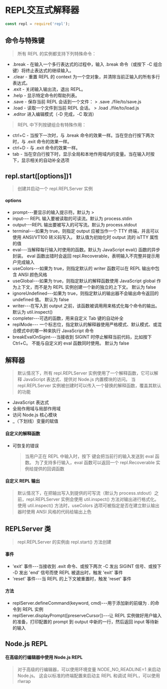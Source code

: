 # REPL交互式解释器

```js
const repl = require('repl');
```

## 命令与特殊键
> 所有 REPL 的实例都支持下列特殊命令：
- .break - 在输入一个多行表达式的过程中，输入 .break 命令（或按下 <ctrl>-C 组合键）将终止表达式的继续输入。
- .clear - 重置 REPL 的 context 为一个空对象，并清除当前正输入的所有多行表达式。
- .exit - 关闭输入输出流，退出 REPL。
- .help - 显示特定命令的帮助列表。
- .save - 保存当前 REPL 会话到一个文件： > .save ./file/to/save.js
- .load - 读取一个文件到当前 REPL 会话。 > .load ./file/to/load.js
- .editor 进入编辑模式（<ctrl>-D 完成，<ctrl>-C 取消）
> REPL 中下列按键组合有特殊作用：
- ctrl+C - 当按下一次时，与 .break 命令的效果一样。当在空白行按下两次时，与 .exit 命令的效果一样。
- ctrl+D - 与 .exit 命令的效果一样。
- tab - 当在空白行按下时，显示全局和本地作用域内的变量。当在输入时按下，显示相关的自动补全选项

## repl.start([options])1
  > 创建并启动一个 repl.REPLServer 实例
#### options
- prompt---要显示的输入提示符。默认为 >
- input--- REPL 输入要被读取的可读流。默认为 process.stdin
- output---REPL 输出要被写入的可写流。默认为 process.stdout
- terminal---如果为 true，则指定 output 应被当作一个 TTY 终端，并且可以使用 ANSI/VT100 转义码写入。 默认值为初始化时 output 流的 isTTY 属性的值
- eval---当解释每行输入时使用的函数。默认为 JavaScript eval() 函数的异步封装。 eval 函数出错时会返回 repl.Recoverable，表明输入不完整并提示用户完成输入
- useColors---如果为 true，则指定默认的 writer 函数可以在 REPL 输出中包含 ANSI 颜色风格
- useGlobal---如果为 true，则指定默认的解释函数使用 JavaScript global 作为上下文，而不是为 REPL 实例创建一个新的独立的上下文。 默认为 false
- ignoreUndefined---如果为 true，则指定默认的输出器不会输出命令返回的 undefined 值。 默认为 false
- writer---在写入到 output 之前，该函数被调用用来格式化每个命令的输出。 默认为 util.inspect()
- completer---可选的函数，用来自定义 Tab 键的自动补全
- replMode--- 一个标志位，指定默认的解释器使用严格模式、默认模式、或混合模式中的哪一种来执行 JavaScript 命令
- breakEvalOnSigint---当接收到 SIGINT 时停止解释当前代码，比如按下 Ctrl+C。 不能与自定义的 eval 函数同时使用。 默认为 false

## 解释器
> 默认情况下，所有 repl.REPLServer 实例使用了一个解释函数，它可以解释 JavaScript 表达式、提供对 Node.js 内置模块的访问。 当 repl.REPLServer 实例被创建时可以传入一个替换的解释函数，覆盖其默认的功能
- JavaScript 表达式
- 全局作用域与局部作用域
- 访问 Node.js 核心模块
- _（下划线）变量的赋值
#### 自定义的解释函数
- 可恢复的错误
  > 当用户正在 REPL 中输入时，按下 <enter> 键会把当前行的输入发送到 eval 函数。 为了支持多行输入，eval 函数可以返回一个 repl.Recoverable 实例给提供的回调函数
 
#### 自定义 REPL 输出
> 默认情况下，在把输出写入到提供的可写流（默认为 process.stdout）之前，repl.REPLServer 实例会使用 util.inspect() 方法对输出进行格式化。 使用 util.inspect() 方法时，useColors 选项可被指定是否在建立默认输出器时使用 ANSI 风格的代码给输出上色

## REPLServer 类
> repl.REPLServer 的实例由 repl.start() 方法创建
#### 事件
- 'exit' 事件---当接收到 .exit 命令、或按下两次 <ctrl>-C 发出 SIGINT 信号、或按下 <ctrl>-D 发出 'end' 信号而使 REPL 被退出时，触发 'exit' 事件
- 'reset' 事件---当 REPL 的上下文被重置时，触发 'reset' 事件
#### 方法
- replServer.defineCommand(keyword, cmd)---用于添加新的前缀为 . 的命令到 REPL 实例
- replServer.displayPrompt([preserveCursor])---让 REPL 实例做好用户输入的准备，打印配置的 prompt 到 output 中新的一行，然后返回 input 等待新的输入

## Node.js REPL
#### 在高级的行编辑器中使用 Node.js REPL
  > 对于高级的行编辑器，可以使用环境变量 NODE_NO_READLINE=1 来启动 Node.js。 这会以标准的终端配置来启动主 REPL 和调试 REPL，可以使用 rlwrap


